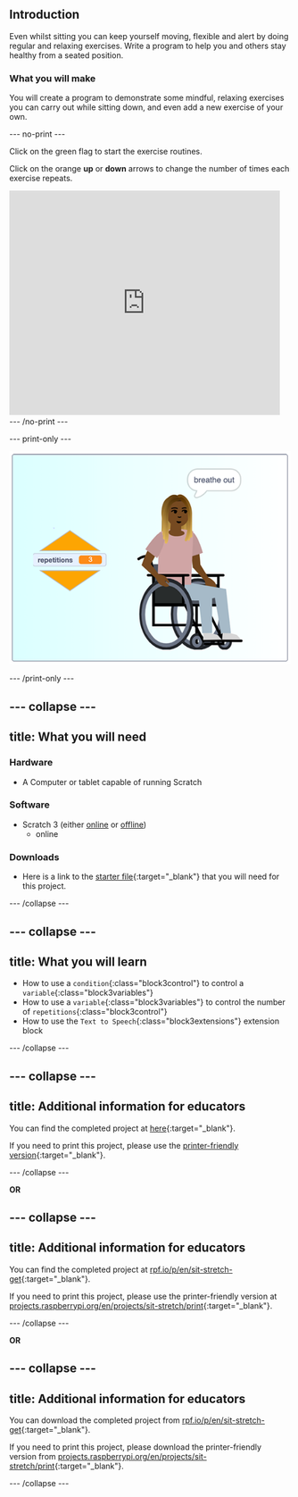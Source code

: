 ## Introduction

Even whilst sitting you can keep yourself moving, flexible and alert by doing regular and relaxing exercises. Write a program to help you and others stay healthy from a seated position.

### What you will make

You will create a program to demonstrate some mindful, relaxing exercises you can carry out while sitting down, and even add a new exercise of your own.

--- no-print ---

Click on the green flag to start the exercise routines.

Click on the orange **up** or **down** arrows to change the number of times each exercise repeats.

<div class="scratch-preview">
  <iframe src="https://scratch.mit.edu/projects/405322095/embed" allowtransparency="true" width="485" height="402" frameborder="0" scrolling="no" allowfullscreen></iframe>
</div>
--- /no-print ---

--- print-only ---

![completed project](images/finshed_project.png)

--- /print-only ---

--- collapse ---
---
title: What you will need
---
### Hardware

+ A Computer or tablet capable of running Scratch

### Software

+ Scratch 3 (either [online](http://rpf.io/scratchon) or [offline](http://rpf.io/scratchoff))
  + online

### Downloads

+ Here is a link to the [starter file](http://rpf.io/sit-stretch-go){:target="_blank"} that you will need for this project.

--- /collapse ---

--- collapse ---
---
title: What you will learn
---

+ How to use a `condition`{:class="block3control"} to control a `variable`{:class="block3variables"}
+ How to use a `variable`{:class="block3variables"} to control the number of `repetitions`{:class="block3control"}
+ How to use the `Text to Speech`{:class="block3extensions"} extension block

--- /collapse ---

--- collapse ---
---
title: Additional information for educators
---

You can find the completed project at [here](http://rpf.io/p/en/sit-stretch-get){:target="_blank"}.

If you need to print this project, please use the [printer-friendly version](https://projects.raspberrypi.org/en/projects/sit-stretch/print){:target="_blank"}.

--- /collapse ---

**OR**

--- collapse ---
---
title: Additional information for educators
---

You can find the completed project at [rpf.io/p/en/sit-stretch-get](http://rpf.io/p/en/sit-stretch-get){:target="_blank"}.

If you need to print this project, please use the printer-friendly version at [projects.raspberrypi.org/en/projects/sit-stretch/print](https://projects.raspberrypi.org/en/projects/sit-stretch/print){:target="_blank"}.

--- /collapse ---

**OR**

--- collapse ---
---
title: Additional information for educators
---

You can download the completed project from [rpf.io/p/en/sit-stretch-get](http://rpf.io/p/en/sit-stretch-get){:target="_blank"}.

If you need to print this project, please download the printer-friendly version from [projects.raspberrypi.org/en/projects/sit-stretch/print](https://projects.raspberrypi.org/en/projects/sit-stretch/print){:target="_blank"}.

--- /collapse ---
